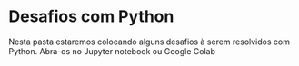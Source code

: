 # Desafios com Python
Nesta pasta estaremos colocando alguns desafios à serem resolvidos com Python. Abra-os no Jupyter notebook ou Google Colab
